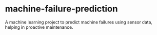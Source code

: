 # machine-failure-prediction
A machine learning project to predict machine failures using sensor data, helping in proactive maintenance.
